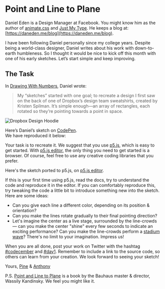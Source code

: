 # Point and Line to Plane

Daniel Eden is a Design Manager at Facebook. You might know him as the author of [animate.css](https://animate.style) and [Just My Type](https://justmytype.co/). He keeps a blog at: [https://daneden.me/blog](https://daneden.me/blog).

I have been following Daniel personally since my college years. Despite being a world-class designer, Daniel writes about his work with down-to-earth humbleness. So I thought it would be nice to kick off this month with one of his early sketches. Let’s start simple and keep improving.

## The Task

In [Drawing With Numbers](https://daneden.me/blog/2016/drawing-with-numbers), Daniel wrote:

> My “sketches” started with one goal; to recreate a design I first saw on the back of one of Dropbox’s design team sweatshirts, created by Kristen Spilman. It’s simple enough—an array of rectangles, each rotated so they’re pointing towards a point in space.

![Dropbox Design Hoodie](/2020/1/dropbox-design-hoodie.jpg)

Here’s Daniel’s sketch on [CodePen](https://codepen.io/daneden/pen/MjNZJa).  
We have reproduced it below:

<sketches-day-1 />

Your task is to recreate it. We suggest that you use [p5.js](https://p5js.org), which is easy to get started. With [p5.js editor](https://editor.p5js.org), the only thing you need to get started is a browser. Of course, feel free to use any creative coding libraries that you prefer.

Here's the sketch ported to p5.js, on [p5.js editor](https://editor.p5js.org/octref/sketches/p_QAOdC73).

If this is your first time using p5.js, read the docs, try to understand the code and reproduce it in the editor. If you can comfortably reproduce this, try tweaking the code a little bit to introduce something new into the sketch. Here are some ideas:

- Can you give each line a different color, depending on its position & orientation?
- Can you make the lines rotate gradually to their final pointing direction?
- Let's imagine the center as a live stage, surrounded by the line-crowds — can you make the center "shine" every few seconds to indicate an exciting performance? Can you make the line-crowds perform a [stadium wave](https://en.wikipedia.org/wiki/Wave_(audience))? There's no limit to your imagination. Impress us!

When you are all done, post your work on Twitter with the hashtag [#codecember](https://twitter.com/hashtag/codecember) and [#day1](https://twitter.com/hashtag/day1). Remember to include a link to the source code, so others can learn from your creation. We look forward to seeing your sketch!

Yours,
[Pine](https://twitter.com/octref) & [Anthony](https://twitter.com/antfu7)

P.S. [Point and Line to Plane](https://www.wassilykandinsky.net/book-117.php) is a book by the Bauhaus master & director, Wassily Kandinsky. We feel you might like it.
